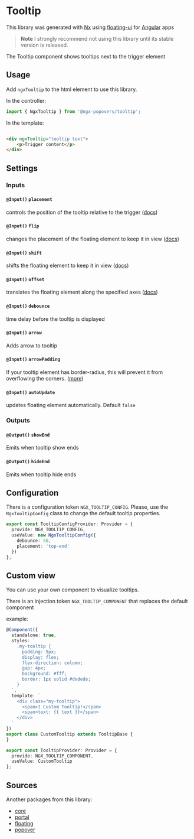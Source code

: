 # Tooltip

This library was generated with [Nx](https://nx.dev) using [floating-ui](https://floating-ui.com/) for [Angular](https://angular.dev/) apps

> **Note**
> I strongly recommend not using this library until its stable version is released.

The Tooltip component shows tooltips next to the trigger element

## Usage

Add `ngxTooltip` to the html element to use this library.

In the controller:

```typescript
import { NgxTooltip } from '@ngx-popovers/tooltip';
```

In the template:

```html

<div ngxTooltip="tooltip text">
    <p>Trigger content</p>
</div>
```

## Settings

### Inputs

#### `@Input()` `placement` 

controls the position of the tooltip relative to the trigger ([docs](https://floating-ui.com/docs/tutorial#placements))

#### `@Input()` `flip` 

changes the placement of the floating element to keep it in view ([docs](https://floating-ui.com/docs/flip))

#### `@Input()` `shift` 

shifts the floating element to keep it in view ([docs](https://floating-ui.com/docs/shift))

#### `@Input()` `offset`

translates the floating element along the specified axes ([docs](https://floating-ui.com/docs/offset))

#### `@Input()` `debounce` 

time delay before the tooltip is displayed


#### `@Input()` `arrow`

Adds arrow to tooltip

#### `@Input()` `arrowPadding`

If your tooltip element has border-radius, this will prevent it from overflowing the corners. ([more](https://floating-ui.com/docs/arrow#padding))

#### `@Input()` `autoUpdate`

updates floating element automatically. Default `false`


### Outputs

#### `@Output()` `showEnd`

Emits when tooltip show ends

#### `@Output()` `hideEnd`

Emits when tooltip hide ends

## Configuration

There is a configuration token `NGX_TOOLTIP_CONFIG`. 
Please, use the `NgxTooltipConfig` class to change the  default tooltip properties.

```typescript
export const TooltipConfigProvider: Provider = {
  provide: NGX_TOOLTIP_CONFIG,
  useValue: new NgxTooltipConfig({
    debounce: 50,
    placement: 'top-end'
  })
};
```

## Custom view

You can use your own component to visualize tooltips.

There is an injection token `NGX_TOOLTIP_COMPONENT` that replaces the default component

example:

```typescript
@Component({
  standalone: true,
  styles: `
    .my-tooltip {
      padding: 5px;
      display: flex;
      flex-direction: column;
      gap: 4px;
      background: #fff;
      border: 1px solid #dedede;
    }
  `,
  template: `
    <div class="my-tooltip">
      <span>I Custom Tooltip!</span>
      <span>text: {{ text }}</span>
    </div>
  `
})
export class CustomTooltip extends TooltipBase {
}

export const TooltipProvider: Provider = {
  provide: NGX_TOOLTIP_COMPONENT,
  useValue: CustomTooltip
};
```

## Sources
Another packages from this library:
* [core](https://www.npmjs.com/package/@ngx-popovers/core)
* [portal](https://www.npmjs.com/package/@ngx-popovers/portal)
* [floating](https://www.npmjs.com/package/@ngx-popovers/floating)
* [popover](https://www.npmjs.com/package/@ngx-popovers/popover)
